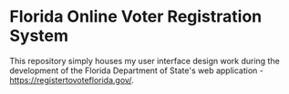 # Florida Online Voter Registration System
This repository simply houses my user interface design work during the development of the Florida Department of State's web application - https://registertovoteflorida.gov/.
